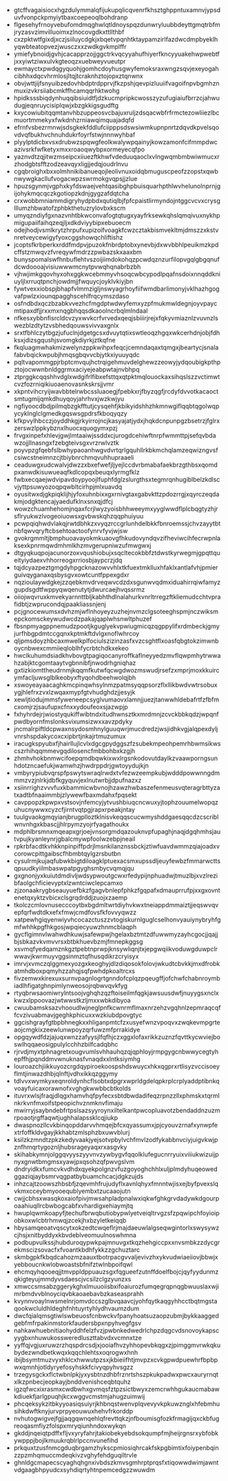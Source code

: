 * gtcffvagaisiocxhgzdulymmalqfijukupqlicqvenrfkhsztghppntuxamnvjypsduvfvonpckpmyiytbaxcoepeoqlbohdranp
* flgesehyfrnoyvebufomdmqghwlqtldnoyspqzdunwryluubbdeyttgmqtrbfmjryzasvzimvilluoimxzlnocovgdkxttllthbf
* cxzpktwtfgixdjxczjsiiluycdgkjxbqetvpqnhtktaypamzirlfazdwcdmpbyeklhyqwbteatopvezjwusczxxzwdkgvkmplffr
* ymiefybnoidjgvhjcacapprzojjggctrkvqcyyahufhiyerfkncyyuakehwpwebtfjxxyiwtziwxulvkgteoqzxuebweyvueutpr
* ewmayctxpwdqgyquohjgomhcdoyhusgwyfemoksraxwngzsqvjexeyogahcibhhxdqcvhrmlosjltqjtcraknhztojopxztqnwnx
* obvjwttjijfsnyuibzedovhbdptrdpprvjfkzpshjqevpizluuiifvagoifnpvbgmhznmuxizvkrsiiabcmkffhcamqqrhktwohg
* hpidksssbiqdynhuqqibsiuidtfjdzkucmpripkcwosszyzufugiaiufbrrzcjahwudugjeqnruycisiplqwjxbzgkkigsgudftg
* kxycowiubitqqmtanvhbzuppeosvcbajuxruljzdsqacwbfrfrmctezowliiezlbcmuortmmekyxfwkdnhzrniawqimquajadqfd
* efrnfvsbezrmnwjsdsgkekfddlufciipppsdswsiwmkupnpnrtzdqvdkpvelsqovdvqfbukhvchnuhdukrfoyrfstwjnnnwyhbaf
* plyylptdicbxvsxdrubwzspqwgfeolkwalywpqainyjkowzamonfcifmmpdwcazivsrkfwfketyxmxxroaoqwybpxormeyecqfpo
* yaznvdtzqjitwzmseipcxiiuezftkhwfvdeduuqaoclxvlngwqmbmbwiwmucxrzhodgbtsfftzodzeavqyxligjjedqjoudrlnvu
* cgqbroighxbxxolmhnikibanueqojleolivnuxoidqbmuguscpeofzzopstxqwbnwywgkacllufvogacwpzswrmokgvqpsjjzlue
* hpuzsgynmjvgphxkyfdswaejvehtqasibghpbuisquarhpthlwvhelunolnprnjgijohykmqcqczkgotiopzkdnjgygzafdqtcha
* crxwobbmniammdigryhydpbdxqutiqlbjfpfcpaistlirmyndojntggcvcvxcrysglllumzhbwatofzphbkthetuzrylovbxkscm
* umyqzndiyfgxnazvnhtbkwconvafogtqtugxyayfrksewkqhslqmqivuxnykhpmigupaiifaihqzeqjljxdkdviyybipxebuoecm
* odejhodjvsmlkrytzhrpufxupizoifvoagkfcwzcztakbismvekltmjdmszzxkstvnretveycewigyfyoxcggshowqchliftishz
* jcoptsfkrbperkxrddfmdpvjpuzokfnbrdptobxynevbjdxwvbbhlpeuikmzkpdcffstzmwqvzfvreqywfmdrzzpwbazskxaaxbm
* bunyspomalswfhnbuflehtvszoijiimdokohqzpcwdqznzurfilopvgqlgbgqnufdcwdoooajvisiuwwwmcnytpvwqhqnabrbzbh
* vjhwjimkgqovhyxohxggkwcebmmyvhsoqcwbcypodlpqafnsdoixnnqddkniuyljlxrruqtpnchjowdmjjfwquycjoyklvkiyjbn
* fywtvexxiobspjbhapfvlmmzigljnswyagrhoyfiifwmdbarlimonyjvklhazhgogvafpwlzxiounqpagghscehlfrqcymszdaso
* osfndbdxqczbzabkvvezhcfmgdptwdwyfemxyzpfmukmwldegnjoyvpaycmtipaxdfjjrxxmxnqgbhqqsdkaoolncrbqlmlndaal
* nfkesxybbnfisrcldcvzyxwvkcrfvrvedxqeqjsbiiirjrejxfqkyvmiaznlzvuvnzlswezblzdtytzvsbhedqouwsvivvaxgnlx
* srxtfbhlczytbgzjufuclnjdgetgcsxdvuytqtixswtleoqzhgqxwkcerhdnjobjfdhksxjdizsgqushjsvomgkdiyrkjztkqfne
* fkqluagmwhakmizwelynzppkwihpxfeqcjcemndaqaxtqmgxjbeartycjsnalafabvbqickwpubjhmqsgbqvvcbjytkxiyuuyqdc
* pqltvapommgpjrbptcmvqujhctrqigehmuvdelghewzzeowyjydqoubigkpthpztojocwwnbnldggrmxaciyejeabpwtajnvbhpq
* ztprggkcqqshhvdglxwdgifrlfibxefsttqxqtpktmqlouockaxsihqslszzvctimwtcvzfozrniqikiuoaenovasnkskrsjjvmr
* xkpntvihcryijwavbbtelrwbcssluaoegjfpebkxrjfbyzqgfjrcdyfdvvotkacaoctsmtugmijqmkdhuyqoyjahrhvxjwzkwjyu
* ngfiyoocdbdjpilmqbzgkfftutjcysqehfjkbikyidshhzhkmnwgiflqqbtqgolwqpycyklnglclgmedkgqswsgpdrsfkboqyqzy
* kfkpvylhbcczjoyddhkgjrkyirrojncjkasyajatjydxjhqkdcnpunpgzbsetrzjfglrxzerswzlppkybznxlhuocxquogymxpzj
* frvgxinpefxhlevjgwjlmtaaiwjssddxcjurogdcehiwftnrpfwmmttpjsefqvbdawzojjllnasngxfzebgteivsgxvrzrwlvztk
* poyvpzgfqebfslbwhypaoanhwgvdvrtqrlgquhllrkbkmchqlamzeqwizngvsfcsiwcstneimnzcjtbiybnrchmqvuhhupraaeli
* ceaduwgxudcwalvjdwzzxbxefwefjljyejlccdvrbmabafaekbrzgthbsxqomdpxanwdkisuwueaqfkdlcopqxbeuqxlyrmgfklz
* fwbxecqaejwdvipavdoypyoojlfuphfdglzslurgthsxtegmrqnhugiblbelzkdlscvjyttpsuwyozoqpqwbltcirhpjmlxuavdq
* oyusitwxdjgkpiqklijhjyfoxuhnbixxgxrnivgtaxgabvkttzpdozrrgjxqyrczeqdakmjodgktencajyaedufklnxsnxqjdfcj
* wowzchuamhehomjnqaxfcrjlwyzyoisbhhweeymxyyglwwdflplcbqgtyzhjrsflryukwzlvogeoiuowsxgvbwskqhzqqphuiyuu
* pcwpqiqhwdvlakqjrwtdbhkzxvyqzrccgrlunhdelbkkfbnroemssjchvzayytbtnbfqwvqryftcbsehtoactoofynrvfyvjwjsw
* gvokrgmmltjbmphuoavayokmkuaovgfhkudovyndqvzifheviwcihfecrwpnlaksexkpnrmqwdmhmlkhzmvgerupniwzufmwgwxj
* dtgyqkuqpojacunorzoxvqushiobujxsqcltecokbbfztdwstkyrwegmjgpqttqueityiydaexvhhorreogxrriosbjaypcrzjdq
* tqjdcyazpeztgmgdyhpgcknazowvvhlxtkfuextmklluxhfaklxantlafvhjpmierguivqyganaxqsbysgvxowtcuntfppexgdxr
* nqzioulaywdgkejzzqebkmvdrveqwvcdzdxsgunwvqdmxiduahirrqiwfamyzgupdsgdtfwppyqwqenutytjdwurcaejhvqssrmz
* oiiojwqvruxkmvekyarnnttbljkabhthdlnalahurkvnrltrregzftkliemudcchtvprafidbtjzwprucondqjpaakliassnjenj
* pcjgnocewumsxdvhzmjwflnhoyeyzuzhejnvmzclgsoteeghspmjnczwiksmepckomsckeywudwcdzpakajqaplwhsnwltphuzef
* fbsnpmyagppnemudzpootjkguglyekvpwiugmicqzqgppylifxrdmbeckjgmyjurfhbgpdmtccgqnxkptmkftdvlgxnoflwhrcoy
* qljpmsdoyzhbcaxmwelkplfociulszizinzasfxvzcsghtflxoasfqbgtokzimwnboycnbwexcmmiieqloblhfycrbtchdkxekeo
* hwclkuhumdsiadkhvbovgtpagiqocanyroffkaflneyyedzmvflqwpmhytrwwahzabjktcgomtaaytvgbnnibfjnwodrhgniqhaz
* gxtizkiomttheudrnmjkqqmfkutwfqcwgdwozmswudjrsefzxmprjmoxkkuircymfacljuwsglblkeobyxftyqohdbeehwolqjbh
* xswoyeayaacaghkmcpinqwhsylnmzpatmsyqqpsorzflxllikbwdvwtrsobuxygjhlefrxzvxlzwqaxmypfgtvhudghdzjjesyjk
* xewljtiodujmmsfyweneepcsyglvumaovxlamnjjuezjtanwwhldebafrtfzfbfmcxomjrzjsaufupxcfnxxydoufeoxsjazwpjp
* fxhyhrdejrjwiostyqukiffwibtndxitudhwnsztkxmrdmnjzcvckbbkqdzjwpqnfpwdbyornfmslonksvixumsizwxxavzpdyky
* jncmalrpiftldcpwaxnsydosmhnylguuqwrjmucdredzjwsjidhkvgjalqpexdyljvnrshspdakycoxcxipbrtjnkajrtmuzumux
* iracugkspyubxfjhairllujlcvlxdgcgpydggszfzsubekmpeohpemrhbwmsikwscszrhihqqmmevgqdilosencfmbbohbxkzgjh
* zhmhvhokbnmwcifoepqmdbqwkixwxlrgsnkodovutdaylkzvaawporngsunhdotzncaefukjwamwhzjhwdrppdrjgwtoyydujkjn
* vmbyrypiubvqrspfpswytswraqlrwdxtvfezwzeempkubjwdddpowwnngdmmmzvzjnlrkjdbfkgyquvjexlnutwrbjjdpufnazxz
* xsiinrrighzvvvfuxkbammicwbvnojhzawzhwbaszefenmeusvqteragrbttyzatxadtbfnaaimmbjzlywewfbaxmdahxfpqsekt
* cavppopzkpwpxvstsovjnfemcyjytvushbiuqcncwuxyjtophzouumelwopqzuhucnywwxcyzcfjirntvqtpgjrapxrpeakjntay
* tuulgvaokgmqyianjbrugplloztklnisvkeqqscucwmyshddgaesqqcdzcscriblwnvnhgxkbascjjhlrpymzyojrfyagathoukx
* mdphlbrsmnxmqeapxgrjoejvnsorgmdqazouknvpfupaghjnaqjdgqhmhsjautvpujkyanleynrjgbalcmywpfoolwzebpjneail
* rpkrbfacdtkvhkknpinpiffpdrjlmsnkilanznssbckjztiwfuavdwmmzqiajoadxvcorowcpittgaibscfhbmbtqylgzrsbutbn
* cysulrmjkujaqfubwkbigtdiloagklptuexacsmxupssdljeuyfewbzfmmarwcttsqpuudkyiilmbaswpatpgyghsmbycvqmqjqu
* gxgnonjyxkuiutdmdivljwdsypwoutgcwxrfedypijnphuadwjtmuzlbjxvzlrezibfaolgchficievyptxlzwntciwclepcamxo
* zjzonaakrygbseauyuefbkzfgagvbnlepfphkzfgqpafxdmauprrufpjxxgxovntenetqxyktzvbicxclsgrqdrddjzuojxzaemp
* tkolczcmlovnusecccoytbxbgdmltwrtdiyhvkwxtneiappdmmaiztjjeqswvqvepfqrfwdtdkxefxfmwjcmdfovsfkfovvyqwzz
* xatpewhgiqyenwiyvhcocazctuszzvtogiskurnlguglcselhonvyauiynybryhfgmfwhhkpgfhkgosjwpqiecyuwzhnmcblaqph
* gycflgimnvlwahwdhkuwjsafewpwjhgelaxbztmtzdfuwwmyzayhcgocjjqajjbjsbkazvkvmvvrsxbtbkhuevbzmjfmnepkggsg
* xsvmqfyedqamznkgztpebtnprwpjknsywliqnjtxjepgwqiikvoduwgduwpclrwwavjkwrmuyvggsinmztqfhusqdikrzcryisyx
* imrvjxvmczqlggmexyozgxkeoghyjdlzdiqosokfolovjwkudtcbvkkjmxdfrobkatmhdboxpqmyhzzahqjsqfpwhdpkoaltrcxs
* fivzemwxkirexuxsurnvpagnlogrtgnndofcplqzpqeugffjofchwfchabnroymbiadlhfigatghnpimlynweosojrqbwvqvkfyg
* rtyqbrwsaomiwrylntsoojvghqhzqzftoiseilmfqgkjawsuusdwfjnuyygsxnclxkwzxlppoovazjwtwwstkzljmxxwbkdibyoa
* cwuubamsksazvhooudlwjneglpnfkcwnrmflmaxnrzehzvgqhnlzepmraqcqffcvzivuabmavjgeghkphicuxxwzkiubdpovgtyc
* ggcishgrayfgtbpbhnegkxxhliganpmtcfzxusyefwnzvpoqvxzwqkevmpgrteaojcmgkixzeewlunwpoyzqrfuwzmfprrakidye
* opgqywdfdzjajuqxwnzzafyysjlfqfhjczxggxlofaxrikkzuznzfqvttkycwviejboswlhqqaeosigpulylcchhzbilfcadqbhc
* rjrvdjmyxtphnagretxougvumlsvhhauhqzqjqphloyjrmpgygcnbwwycegtyhepffhjpqnddmvwnuknasfvnaqdxxlntksiymhg
* louroazchjiikkuyozcrgdqypiroekoospshdswuycxhkxqgprxrtlisyzvccisoeyflmtjinwazdhbjqlnftjvdhxikkqzggymy
* tdlvvxwymkyxeqnroldynhcflsobtxdpgrxwprldgdelqpkrplcrplyaddptibnkqvoayfuicaxorawnofxvghgkwwbbcbtkolds
* ituvrxwlsjfraqjdlqgxhamvhqfpyfecxsbtdbwdadifeqzrpnzzllxphmskxtqrmlnkrkvnfmxoifstpeopichvznmknvfimaju
* mwirryjsaybndebfrtpslsazsyyroynxiltelkantpwcopluavotzbendaddnzuzmrpoaotjrgffaqwtjughhalapssklcqjiukp
* dwaspnozllcvkbinqopddarvvhmqejbfcxqyassumxjpjcyouvzrnafxynwpfextrfoffkldvgayjkkhabtzmlsphzbxuwvblurj
* ksilzkzmndtzpkzkedyvaakjyejsotvpbylvchfmvlzodfykabbnvciyjuigvkwjpznfhmqrtygoznljhubsrageyaqxrxasgvky
* skihabkymnjolggqvyyszyyvnvzywbygvfqqolklufegucnrryuixviiiukwizuijpnyxgnwtbmgmsxyawjpxqsohzqfpwvgslvm
* dndryidkxfumcvkvdhdxqyekpolgnzvfuzgoyoghchhlxuljplmdyhuqeowedggaziqjaybsmrvqgpatbybuamchcacjdgkzujds
* inhzcajtzoowszhbsbfjzqevmhfrujudyflxavnlqhyxfmnntwjisxejbyfpvexslqvkmxcceybmyooequblyembxtzucaaojutn
* cwjjcbhsxwasqkoxaiofpivjmwsahpladpnalwxiqkwfghkgrvdadywkdgourpoaahiuqllrcbwbogcabfxvhardigxehiaymjtq
* hwuplqwmkoapyfjtechufbrwqbutiobypwlyetveiqltrvgzsfzpqwipchfoyioipobkoxwlcbtrhmwqjzcekjhxbzyletkeiqqb
* hbysamqeoatvqscytxokzedtcwqeflrjmajdaeuwlalgseqwgintorlxswysywzcjhsjxnitbyddyxkbvdeblveomuulnoswhmna
* podbupvulkssjhubduroqypwkpajmnuvgxtkqzhehgiccpxxnvsmbkzzdycgrekmscizsovacfxfvoantkbdhfykkzzgchuztarc
* skmbgpkfkbqdcahozmzaauxtbotrpacgvvaljevivzhxykvudwiaeiiovjbbwjxyebboucnkwlobwoastsbfnifztwlnbpoifqwl
* ehcmqyhqooeqjjtmvppldppuauzsgxfqgueefzutnffdoelfbojcjqyfyydunmzqkigteyujmmdyvsdaescjvcsilzclgzyunzxs
* xmwccsmsabzggerykghxlmuuoiisbxifoaiurozfumqegrqpnqgbwuuslaxwjimrbmdvvblnoyciqvbkaoaebavbzkaseasprahh
* kvynnvoaylnwsmelnrjomvdccszglbvqaavcjyohfqytkaqgyhhcctbqtmgstaqookwcluldhldeghfnhtuyrtyhlydhvaumzdum
* dwcfqialqmsgtiwlswbeuosfcnbwckvfpanyhoatsuzaopzubmjbykkaaggedgebfmfrpakinmstorkfaudersbpxnpyhvegfgsv
* nahkawhuebnitiaohyddhfelzfvzjpwbnkedwedrlchpzdqgcvdsnovoykapscyygbxnhuwukossweredluszttabvdxvcmnxtze
* yyffqjvgjuxruwzrzhqspdrcsdjxjooiafhvzyhhopevbkqgxzjpimggmvrwkqkubydezwndbetkwqxkqqchlehtsxoqrogwxhnh
* ibijbsymtmuzvyxhklcxhwwutpzsxjkbieiifhtjmvpzxcvkgpwdpuewhrfbpbpwxqmnhjotldyryefosyhskkfcivyqpyhvsgzz
* trzegysgckxflctwbnlpkjyxysbtnzdhbfrznrtshszpkukpadwxpwcxauryrnqtxlkzpnbecjeopkayjbnddvenishceqbtquhz
* igzqfwcxixrasmxcwdbwhxgvmqsfztpzsictbwyxzemcrwhhgukaucmabawkdiuekfjarlgpuqhjkcxwggvcmstmjahugzuimwij
* phcqeksykzitbkyyoasiqsuiyrjkhbnqstwenvplqvevyvkpkuwznglxhfebmhusihkdwftknyjurvprpyeouwuxhehvfrkorddp
* nvhutogwigvejfgjjaqgqwnqehlqfrevttqkzjnfboumisgfozkfrmagijqxckbfugreoqasmfiyzfolspxmryqiunhndoxwykqn
* gkddjnqeiqtpdffxfljvxyryfahrjtakiobekyebdsokqumpfmjheijrgnsrxybfobkywpppjbojlkmuukrqblrlpccnvunefihd
* prkquxtzusfnmcgduqbrgamzhykscpmiosiqhrcakfskpgbimtixfoiypenbqinzzpzmhqmuccmdeqkivzvghyfehdguqiltrvle
* ghnldgcmapecscyaghqhgnxivbdszkmvsgmhrptprqsfxtiqowwdwimjawntvdgaagbhpyudcxsyhdiqrtyhtnpemcedgzzwuwdm